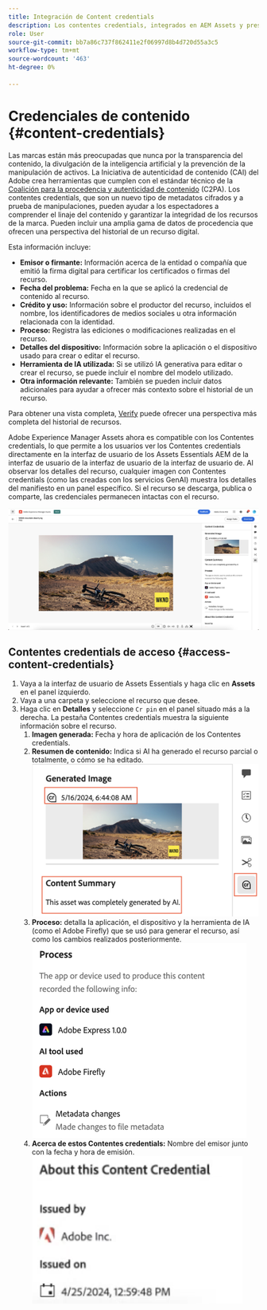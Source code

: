 ```yaml
---
title: Integración de Content credentials
description: Los contentes credentials, integrados en AEM Assets y presentados en la interfaz de usuario de AEM Assets Essentials, pueden ofrecer contexto en el historial de un recurso, incluido cómo se creó y quién participó en su creación. Al igual que una etiqueta nutricional para el contenido digital, los Contentes credentials pueden ayudar a aumentar la transparencia y generar confianza con las audiencias.
role: User
source-git-commit: bb7a86c737f862411e2f06997d8b4d720d55a3c5
workflow-type: tm+mt
source-wordcount: '463'
ht-degree: 0%

---
```



# Credenciales de contenido {#content-credentials}

Las marcas están más preocupadas que nunca por la transparencia del contenido, la divulgación de la inteligencia artificial y la prevención de la manipulación de activos. La Iniciativa de autenticidad de contenido (CAI) del Adobe crea herramientas que cumplen con el estándar técnico de la [Coalición para la procedencia y autenticidad de contenido](https://c2pa.org/specifications/specifications/1.1/specs/C2PA_Specification.html#_trust_model) (C2PA). Los contentes credentials, que son un nuevo tipo de metadatos cifrados y a prueba de manipulaciones, pueden ayudar a los espectadores a comprender el linaje del contenido y garantizar la integridad de los recursos de la marca. Pueden incluir una amplia gama de datos de procedencia que ofrecen una perspectiva del historial de un recurso digital.

Esta información incluye:

* **Emisor o firmante:** Información acerca de la entidad o compañía que emitió la firma digital para certificar los certificados o firmas del recurso.
* **Fecha del problema:** Fecha en la que se aplicó la credencial de contenido al recurso.
* **Crédito y uso:** Información sobre el productor del recurso, incluidos el nombre, los identificadores de medios sociales u otra información relacionada con la identidad.
* **Proceso:** Registra las ediciones o modificaciones realizadas en el recurso.
* **Detalles del dispositivo:** Información sobre la aplicación o el dispositivo usado para crear o editar el recurso.
* **Herramienta de IA utilizada:** Si se utilizó IA generativa para editar o crear el recurso, se puede incluir el nombre del modelo utilizado.
* **Otra información relevante:** También se pueden incluir datos adicionales para ayudar a ofrecer más contexto sobre el historial de un recurso.

Para obtener una vista completa, [Verify](https://contentcredentials.org/verify) puede ofrecer una perspectiva más completa del historial de recursos.

Adobe Experience Manager Assets ahora es compatible con los Contentes credentials, lo que permite a los usuarios ver los Contentes credentials directamente en la interfaz de usuario de los Assets Essentials AEM de la interfaz de usuario de la interfaz de usuario de la interfaz de usuario de. Al observar los detalles del recurso, cualquier imagen con Contentes credentials (como las creadas con los servicios GenAI) muestra los detalles del manifiesto en un panel específico. Si el recurso se descarga, publica o comparte, las credenciales permanecen intactas con el recurso.

![recursos](/help/using/assets/content-credentials.png)

## Contentes credentials de acceso {#access-content-credentials}

1. Vaya a la interfaz de usuario de Assets Essentials y haga clic en **Assets** en el panel izquierdo.
1. Vaya a una carpeta y seleccione el recurso que desee.
1. Haga clic en **Detalles** y seleccione `Cr pin` en el panel situado más a la derecha. La pestaña Contentes credentials muestra la siguiente información sobre el recurso.
   1. **Imagen generada:** Fecha y hora de aplicación de los Contentes credentials.
   1. **Resumen de contenido:** Indica si AI ha generado el recurso parcial o totalmente, o cómo se ha editado.
      ![resumen de contenido](/help/using/assets/content-credentials1.png)
   1. **Proceso:** detalla la aplicación, el dispositivo y la herramienta de IA (como el Adobe Firefly) que se usó para generar el recurso, así como los cambios realizados posteriormente.
      ![proceso](/help/using/assets/CR-Process.png)
   1. **Acerca de estos Contentes credentials:** Nombre del emisor junto con la fecha y hora de emisión.
      ![emisor](/help/using/assets/CR-issuer.png)